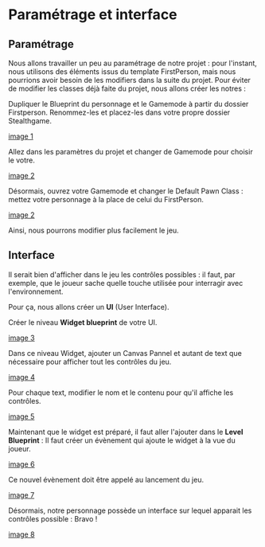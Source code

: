 # Paramétrage et interface 

## Paramétrage 

Nous allons travailler un peu au paramétrage de notre projet : pour l'instant, nous utilisons des éléments issus du template FirstPerson, mais nous pourrions avoir besoin de les modifiers dans la suite du projet.
Pour éviter de modifier les classes déjà faite du projet, nous allons créer les notres : 

Dupliquer le Blueprint du personnage et le Gamemode à partir du dossier Firstperson. Renommez-les et placez-les dans votre propre dossier Stealthgame.

[image 1]()

Allez dans les paramètres du projet et changer de Gamemode pour choisir le votre.

[image 2]()

Désormais, ouvrez votre Gamemode et changer le Default Pawn Class : mettez votre personnage à la place de celui du FirstPerson. 

[image 2]()

Ainsi, nous pourrons modifier plus facilement le jeu. 

## Interface 

Il serait bien d'afficher dans le jeu les contrôles possibles : il faut, par exemple, que le joueur sache quelle touche utilisée pour interragir avec l'environnement.

Pour ça, nous allons créer un **UI** (User Interface). 

Créer le niveau **Widget blueprint** de votre UI.

[image 3]()

Dans ce niveau Widget, ajouter un Canvas Pannel et autant de text que nécessaire pour afficher tout les contrôles du jeu. 

[image 4]()

Pour chaque text, modifier le nom et le contenu pour qu'il affiche les contrôles. 

[image 5]()

Maintenant que le widget est préparé, il faut aller l'ajouter dans le **Level Blueprint** : Il faut créer un évènement qui ajoute le widget à la vue du joueur. 

[image 6]()

Ce nouvel évènement doit être appelé au lancement du jeu. 

[image 7]()

Désormais, notre personnage possède un interface sur lequel apparait les contrôles possible : Bravo ! 

[image 8]()
